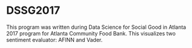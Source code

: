 # DSSG2017
This program was written during Data Science for Social Good in Atlanta 2017 program for Atlanta Community Food Bank. This visualizes two sentiment evaluator: AFINN and Vader.
